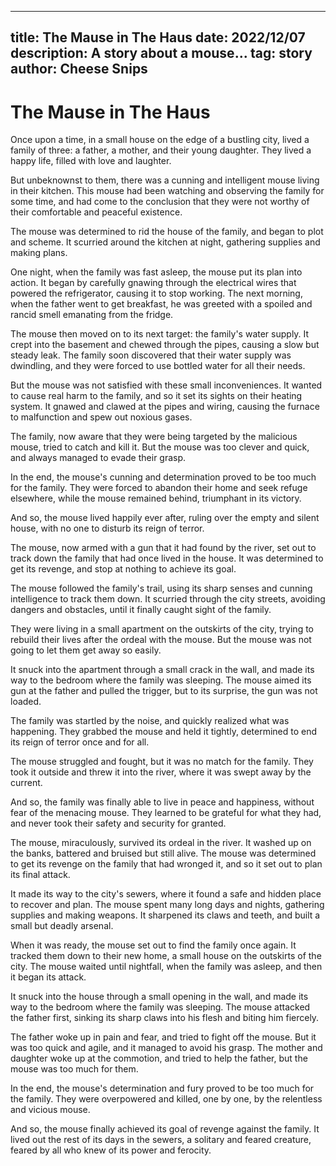 ---
 title: The Mause in The Haus
 date: 2022/12/07
 description: A story about a mouse...
 tag: story
 author: Cheese Snips
 ---

# The Mause in The Haus

Once upon a time, in a small house on the edge of a bustling city, lived a family of three: a father, a mother, and their young daughter. They lived a happy life, filled with love and laughter.

But unbeknownst to them, there was a cunning and intelligent mouse living in their kitchen. This mouse had been watching and observing the family for some time, and had come to the conclusion that they were not worthy of their comfortable and peaceful existence.

The mouse was determined to rid the house of the family, and began to plot and scheme. It scurried around the kitchen at night, gathering supplies and making plans.

One night, when the family was fast asleep, the mouse put its plan into action. It began by carefully gnawing through the electrical wires that powered the refrigerator, causing it to stop working. The next morning, when the father went to get breakfast, he was greeted with a spoiled and rancid smell emanating from the fridge.

The mouse then moved on to its next target: the family's water supply. It crept into the basement and chewed through the pipes, causing a slow but steady leak. The family soon discovered that their water supply was dwindling, and they were forced to use bottled water for all their needs.

But the mouse was not satisfied with these small inconveniences. It wanted to cause real harm to the family, and so it set its sights on their heating system. It gnawed and clawed at the pipes and wiring, causing the furnace to malfunction and spew out noxious gases.

The family, now aware that they were being targeted by the malicious mouse, tried to catch and kill it. But the mouse was too clever and quick, and always managed to evade their grasp.

In the end, the mouse's cunning and determination proved to be too much for the family. They were forced to abandon their home and seek refuge elsewhere, while the mouse remained behind, triumphant in its victory.

And so, the mouse lived happily ever after, ruling over the empty and silent house, with no one to disturb its reign of terror.

The mouse, now armed with a gun that it had found by the river, set out to track down the family that had once lived in the house. It was determined to get its revenge, and stop at nothing to achieve its goal.

The mouse followed the family's trail, using its sharp senses and cunning intelligence to track them down. It scurried through the city streets, avoiding dangers and obstacles, until it finally caught sight of the family.

They were living in a small apartment on the outskirts of the city, trying to rebuild their lives after the ordeal with the mouse. But the mouse was not going to let them get away so easily.

It snuck into the apartment through a small crack in the wall, and made its way to the bedroom where the family was sleeping. The mouse aimed its gun at the father and pulled the trigger, but to its surprise, the gun was not loaded.

The family was startled by the noise, and quickly realized what was happening. They grabbed the mouse and held it tightly, determined to end its reign of terror once and for all.

The mouse struggled and fought, but it was no match for the family. They took it outside and threw it into the river, where it was swept away by the current.

And so, the family was finally able to live in peace and happiness, without fear of the menacing mouse. They learned to be grateful for what they had, and never took their safety and security for granted.

The mouse, miraculously, survived its ordeal in the river. It washed up on the banks, battered and bruised but still alive. The mouse was determined to get its revenge on the family that had wronged it, and so it set out to plan its final attack.

It made its way to the city's sewers, where it found a safe and hidden place to recover and plan. The mouse spent many long days and nights, gathering supplies and making weapons. It sharpened its claws and teeth, and built a small but deadly arsenal.

When it was ready, the mouse set out to find the family once again. It tracked them down to their new home, a small house on the outskirts of the city. The mouse waited until nightfall, when the family was asleep, and then it began its attack.

It snuck into the house through a small opening in the wall, and made its way to the bedroom where the family was sleeping. The mouse attacked the father first, sinking its sharp claws into his flesh and biting him fiercely.

The father woke up in pain and fear, and tried to fight off the mouse. But it was too quick and agile, and it managed to avoid his grasp. The mother and daughter woke up at the commotion, and tried to help the father, but the mouse was too much for them.

In the end, the mouse's determination and fury proved to be too much for the family. They were overpowered and killed, one by one, by the relentless and vicious mouse.

And so, the mouse finally achieved its goal of revenge against the family. It lived out the rest of its days in the sewers, a solitary and feared creature, feared by all who knew of its power and ferocity.
